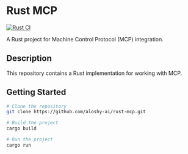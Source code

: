 # Rust MCP

[![Rust CI](https://github.com/aloshy-ai/rust-mcp/actions/workflows/ci.yml/badge.svg)](https://github.com/aloshy-ai/rust-mcp/actions/workflows/ci.yml)

A Rust project for Machine Control Protocol (MCP) integration.

## Description

This repository contains a Rust implementation for working with MCP.

## Getting Started

```bash
# Clone the repository
git clone https://github.com/aloshy-ai/rust-mcp.git

# Build the project
cargo build

# Run the project
cargo run
```